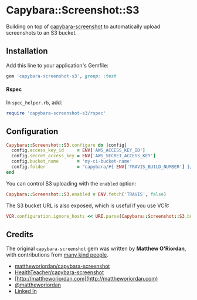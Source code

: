 # Capybara::Screenshot::S3

Building on top of [capybara-screenshot](https://github.com/mattheworiordan/capybara-screenshot) to automatically upload screenshots to an S3 bucket.

## Installation

Add this line to your application's Gemfile:

```ruby
gem 'capybara-screenshot-s3', group: :test
```

#### Rspec

In `spec_helper.rb`, add:

```ruby
require 'capybara-screenshot-s3/rspec'
```

## Configuration

```ruby
Capybara::Screenshot::S3.configure do |config|
  config.access_key_id     = ENV['AWS_ACCESS_KEY_ID']
  config.secret_access_key = ENV['AWS_SECRET_ACCESS_KEY']
  config.bucket_name       = 'my-ci-bucket-name'
  config.folder            = "capybara/#{ ENV['TRAVIS_BUILD_NUMBER'] }/"
end
```

You can control S3 uploading with the `enabled` option:

```ruby
Capybara::Screenshot::S3.enabled = ENV.fetch('TRAVIS', false)
```

The S3 bucket URL is also exposed, which is useful if you use VCR:

```ruby
VCR.configuration.ignore_hosts << URI.parse(Capybara::Screenshot::S3.bucket_url).host
```

## Credits

The original `capybara-screenshot` gem was written by **Matthew O'Riordan**, with contributions from [many kind people](https://github.com/mattheworiordan/capybara-screenshot/network/members).

 - [mattheworiordan/capybara-screenshot](https://github.com/mattheworiordan/capybara-screenshot)
 - [HealthTeacher/capybara-screenshot](https://github.com/HealthTeacher/capybara-screenshot)
 - [http://mattheworiordan.com](http://mattheworiordan.com)
 - [@mattheworiordan](http://twitter.com/#!/mattheworiordan)
 - [Linked In](http://www.linkedin.com/in/lemon)

